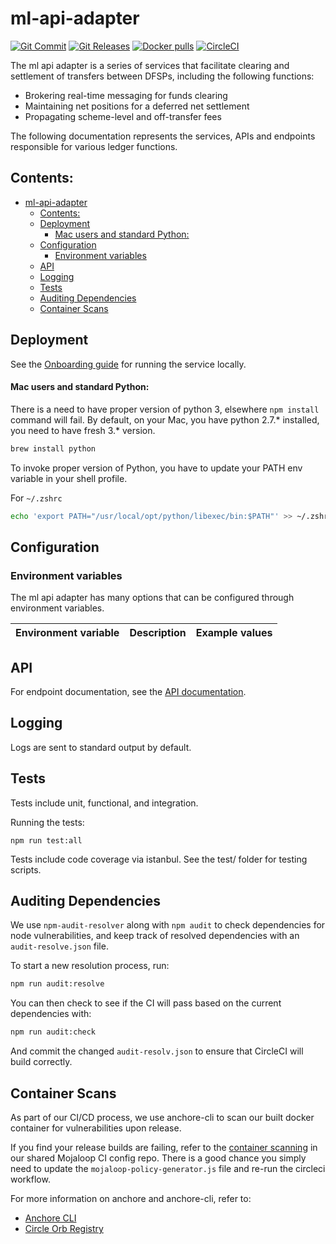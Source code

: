 # ml-api-adapter

[![Git Commit](https://img.shields.io/github/last-commit/mojaloop/ml-api-adapter.svg?style=flat)](https://github.com/mojaloop/ml-api-adapter/commits/master)
[![Git Releases](https://img.shields.io/github/release/mojaloop/ml-api-adapter.svg?style=flat)](https://github.com/mojaloop/ml-api-adapter/releases)
[![Docker pulls](https://img.shields.io/docker/pulls/mojaloop/ml-api-adapter.svg?style=flat)](https://hub.docker.com/r/mojaloop/ml-api-adapter)
[![CircleCI](https://circleci.com/gh/mojaloop/ml-api-adapter.svg?style=svg)](https://app.circleci.com/pipelines/github/mojaloop/ml-api-adapter)

The ml api adapter is a series of services that facilitate clearing and settlement of transfers between DFSPs, including the following functions:

- Brokering real-time messaging for funds clearing
- Maintaining net positions for a deferred net settlement
- Propagating scheme-level and off-transfer fees

The following documentation represents the services, APIs and endpoints responsible for various ledger functions.


## Contents:

- [ml-api-adapter](#ml-api-adapter)
  - [Contents:](#contents)
  - [Deployment](#deployment)
      - [Mac users and standard Python:](#mac-users-and-standard-python)
  - [Configuration](#configuration)
    - [Environment variables](#environment-variables)
  - [API](#api)
  - [Logging](#logging)
  - [Tests](#tests)
  - [Auditing Dependencies](#auditing-dependencies)
  - [Container Scans](#container-scans)

## Deployment

See the [Onboarding guide](Onboarding.md) for running the service locally.

#### Mac users and standard Python:
There is a need to have proper version of python 3, elsewhere `npm install` command will fail. By default, on your Mac, you have python 2.7.* installed, you need to have fresh 3.* version.

```bash
brew install python
```

To invoke proper version of Python, you have to update your PATH env variable in your shell profile.

For `~/.zshrc`

```bash
echo 'export PATH="/usr/local/opt/python/libexec/bin:$PATH"' >> ~/.zshrc 
```


## Configuration

### Environment variables
The ml api adapter has many options that can be configured through environment variables.

| Environment variable | Description | Example values |
| -------------------- | ----------- | ------ |


## API

For endpoint documentation, see the [API documentation](API.md).


## Logging

Logs are sent to standard output by default.

## Tests

Tests include unit, functional, and integration. 

Running the tests:


    npm run test:all


Tests include code coverage via istanbul. See the test/ folder for testing scripts.

## Auditing Dependencies

We use `npm-audit-resolver` along with `npm audit` to check dependencies for node vulnerabilities, and keep track of resolved dependencies with an `audit-resolve.json` file.

To start a new resolution process, run:
```bash
npm run audit:resolve
```

You can then check to see if the CI will pass based on the current dependencies with:
```bash
npm run audit:check
```

And commit the changed `audit-resolv.json` to ensure that CircleCI will build correctly.

## Container Scans

As part of our CI/CD process, we use anchore-cli to scan our built docker container for vulnerabilities upon release.

If you find your release builds are failing, refer to the [container scanning](https://github.com/mojaloop/ci-config#container-scanning) in our shared Mojaloop CI config repo. There is a good chance you simply need to update the `mojaloop-policy-generator.js` file and re-run the circleci workflow.

For more information on anchore and anchore-cli, refer to:
- [Anchore CLI](https://github.com/anchore/anchore-cli)
- [Circle Orb Registry](https://circleci.com/orbs/registry/orb/anchore/anchore-engine)

